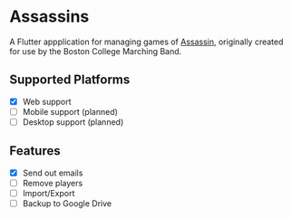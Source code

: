 # Assassins

A Flutter appplication for managing games of [Assassin](https://en.wikipedia.org/wiki/Assassin_(game)), originally created for use by the Boston College Marching Band.

## Supported Platforms

- [x] Web support
- [ ] Mobile support (planned)
- [ ] Desktop support (planned)

## Features

- [x] Send out emails
- [ ] Remove players
- [ ] Import/Export
- [ ] Backup to Google Drive
